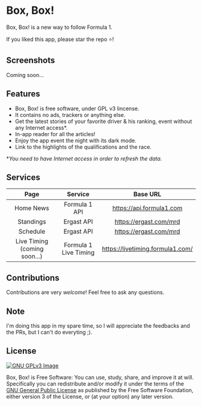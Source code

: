 # Box, Box!

Box, Box! is a new way to follow Formula 1.

If you liked this app, please star the repo ⭐!

## Screenshots
Coming soon...

## Features

- Box, Box! is free software, under GPL v3 lincense.
- It contains no ads, trackers or anything else.
- Get the latest stories of your favorite driver & his ranking, event without any Internet access*.
- In-app reader for all the articles!
- Enjoy the app event the night with its dark mode.
- Link to the highlights of the qualifications and the race.

**You need to have Internet access in order to refresh the data.*

## Services
| Page  | Service | Base URL |
| :---------------: |:---------------:| :---------------:|
| Home News  | Formula 1 API |  https://api.formula1.com |
| Standings  | Ergast API |  https://ergast.com/mrd |
| Schedule  |  Ergast API |  https://ergast.com/mrd |
| Live Timing (coming soon...)  |  Formula 1 Live Timing |  https://livetiming.formula1.com/ |

## Contributions
Contributions are very *welcome*! Feel free to ask any questions.

## Note
I'm doing this app in my spare time, so I will appreciate the feedbacks and the PRs, but I can't do everyting ;).

## License
[![GNU GPLv3 Image](https://www.gnu.org/graphics/gplv3-127x51.png)](https://www.gnu.org/licenses/gpl-3.0.en.html)  

Box, Box! is Free Software: You can use, study, share, and improve it at
will. Specifically you can redistribute and/or modify it under the terms of the
[GNU General Public License](https://www.gnu.org/licenses/gpl.html) as
published by the Free Software Foundation, either version 3 of the License, or
(at your option) any later version.
